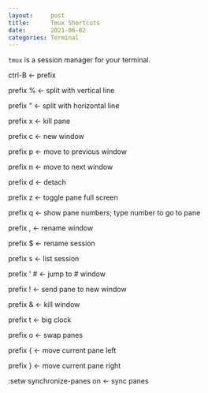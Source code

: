 ```yaml
---
layout:     post
title:      Tmux Shortcuts
date:       2021-06-02
categories: Terminal
---
```


`tmux` is a session manager for your terminal.  

ctrl-B     &#8592; prefix

prefix % &#8592; split with vertical line

prefix "   &#8592; split with horizontal line

prefix x  &#8592; kill pane

prefix c &#8592; new window

prefix p &#8592; move to previous window

prefix n &#8592; move to next window

prefix d &#8592; detach

prefix z &#8592; toggle pane full screen

prefix q &#8592; show pane numbers; type number to go to pane

prefix , &#8592; rename window

prefix $ &#8592; rename session

prefix s &#8592; list session

prefix ' # &#8592; jump to # window

prefix ! &#8592; send pane to new window

prefix & &#8592; kill window

prefix t &#8592; big clock

prefix o &#8592; swap panes

prefix { &#8592; move current pane left

prefix } &#8592; move current pane right

:setw synchronize-panes on &#8592; sync panes
